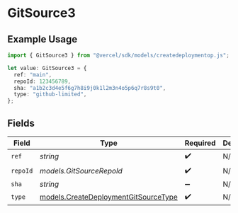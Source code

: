 # GitSource3

## Example Usage

```typescript
import { GitSource3 } from "@vercel/sdk/models/createdeploymentop.js";

let value: GitSource3 = {
  ref: "main",
  repoId: 123456789,
  sha: "a1b2c3d4e5f6g7h8i9j0k1l2m3n4o5p6q7r8s9t0",
  type: "github-limited",
};
```

## Fields

| Field                                                                              | Type                                                                               | Required                                                                           | Description                                                                        | Example                                                                            |
| ---------------------------------------------------------------------------------- | ---------------------------------------------------------------------------------- | ---------------------------------------------------------------------------------- | ---------------------------------------------------------------------------------- | ---------------------------------------------------------------------------------- |
| `ref`                                                                              | *string*                                                                           | :heavy_check_mark:                                                                 | N/A                                                                                | main                                                                               |
| `repoId`                                                                           | *models.GitSourceRepoId*                                                           | :heavy_check_mark:                                                                 | N/A                                                                                | 123456789                                                                          |
| `sha`                                                                              | *string*                                                                           | :heavy_minus_sign:                                                                 | N/A                                                                                | a1b2c3d4e5f6g7h8i9j0k1l2m3n4o5p6q7r8s9t0                                           |
| `type`                                                                             | [models.CreateDeploymentGitSourceType](../models/createdeploymentgitsourcetype.md) | :heavy_check_mark:                                                                 | N/A                                                                                |                                                                                    |